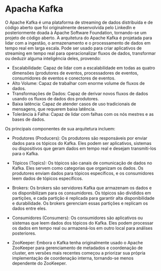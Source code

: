 # Apacha Kafka

O Apache Kafka é uma plataforma de streaming de dados distribuída e de código aberto que foi originalmente desenvolvida pelo LinkedIn e posteriormente doada à Apache Software Foundation, tornando-se um projeto de código aberto. A arquitetura do Apache Kafka é projetada para lidar com a ingestão, o armazenamento e o processamento de dados em tempo real em larga escala. Pode ser usado para criar aplicativos de streaming em tempo real para operacionalizar fluxos de dados, transformar ou deduzir alguma inteligência deles, provendo: 

- Escalabilidade: Capaz de lidar com a escalabilidade em todas as quatro dimensões (produtores de eventos, processadores de eventos, consumidores de eventos e conectores de eventos.
- Alto Volume: Capaz de trabalhar com enorme volume de fluxos de dados.
- Transformações de Dados: Capaz de derivar novos fluxos de dados usando os fluxos de dados dos produtores.
- Baixa latência: Capaz de atender casos de uso tradicionais de mensagens, que requerem baixa latência.
- Tolerância à Falha: Capaz de lidar com falhas com os nós mestres e as bases de dados.

Os principais componentes de sua arquitetura incluem: 

- Produtores (Producers): Os produtores são responsáveis por enviar dados para os tópicos do Kafka. Eles podem ser aplicativos, sistemas ou dispositivos que geram dados em tempo real e desejam transmiti-los para o Kafka. 

- Tópicos (Topics): Os tópicos são canais de comunicação de dados no Kafka. Eles servem como categorias que organizam os dados. Os produtores enviam dados para tópicos específicos, e os consumidores leem dados de tópicos específicos.

- Brokers: Os brokers são servidores Kafka que armazenam os dados e os disponibilizam para os consumidores. Os tópicos são divididos em partições, e cada partição é replicada para garantir alta disponibilidade e durabilidade. Os brokers gerenciam essas partições e replicam os dados entre eles.

- Consumidores (Consumers): Os consumidores são aplicativos ou sistemas que leem dados dos tópicos do Kafka. Eles podem processar os dados em tempo real ou armazená-los em outro local para análises posteriores.

- ZooKeeper: Embora o Kafka tenha originalmente usado o Apache ZooKeeper para gerenciamento de metadados e coordenação de cluster, em versões mais recentes começou a priorizar sua própria implementação de coordenação interna, tornando-se menos dependente do ZooKeeper.

